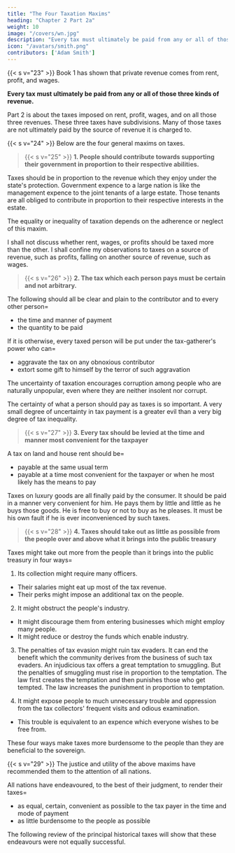 ```yaml
---
title: "The Four Taxation Maxims"
heading: "Chapter 2 Part 2a"
weight: 10
image: "/covers/wn.jpg"
description: "Every tax must ultimately be paid from any or all of those three kinds of revenue"
icon: "/avatars/smith.png"
contributors: ['Adam Smith']
---
```




{{< s v="23" >}} Book 1 has shown that private revenue comes from rent, profit, and wages.

**Every tax must ultimately be paid from any or all of those three kinds of revenue.**

Part 2 is about the taxes imposed on rent, profit, wages, and on all those three revenues. These three taxes have subdivisions. Many of those taxes are not ultimately paid by the source of revenue it is charged to.


{{< s v="24" >}} Below are the four general maxims on taxes.

> {{< s v="25" >}} **1. People should contribute towards supporting their government in proportion to their respective abilities.**

Taxes should be in proportion to the revenue which they enjoy under the state's protection. Government expence to a large nation is like the management expence to the joint tenants of a large estate. Those tenants are all obliged to contribute in proportion to their respective interests in the estate.

The equality or inequality of taxation depends on the adherence or neglect of this maxim.

I shall not discuss whether rent, wages, or profits should be taxed more than the other. I shall confine my observations to taxes on a source of revenue, such as profits, falling on another source of revenue, such as wages.


> {{< s v="26" >}} **2. The tax which each person pays must be certain and not arbitrary.**

The following should all be clear and plain to the contributor and to every other person= 
- the time and manner of payment
- the quantity to be paid

If it is otherwise, every taxed person will be put under the tax-gatherer's power who can= 
- aggravate the tax on any obnoxious contributor
- extort some gift to himself by the terror of such aggravation

The uncertainty of taxation encourages corruption among people who are naturally unpopular, even where they are neither insolent nor corrupt.

The certainty of what a person should pay as taxes is so important.
A very small degree of uncertainty in tax payment is a greater evil than a very big degree of tax inequality.


> {{< s v="27" >}} **3. Every tax should be levied at the time and manner most convenient for the taxpayer**

A tax on land and house rent should be= 
- payable at the same usual term
- payable at a time most convenient for the taxpayer or when he most likely has the means to pay

Taxes on luxury goods are all finally paid by the consumer.
It should be paid in a manner very convenient for him.
He pays them by little and little as he buys those goods.
He is free to buy or not to buy as he pleases.
It must be his own fault if he is ever inconvenienced by such taxes.


> {{< s v="28" >}} **4. Taxes should take out as little as possible from the people over and above what it brings into the public treasury**

Taxes might take out more from the people than it brings into the public treasury in four ways= 

1. Its collection might require many officers.
- Their salaries might eat up most of the tax revenue.
- Their perks might impose an additional tax on the people.

2. It might obstruct the people's industry.
- It might discourage them from entering businesses which might employ many people.
- It might reduce or destroy the funds which enable industry.

3. The penalties of tax evasion might ruin tax evaders.
It can end the benefit which the community derives from the business of such tax evaders.
An injudicious tax offers a great temptation to smuggling.
But the penalties of smuggling must rise in proportion to the temptation.
The law first creates the temptation and then punishes those who get tempted.
The law increases the punishment in proportion to temptation.

4. It might expose people to much unnecessary trouble and oppression from the tax collectors' frequent visits and odious examination.
- This trouble is equivalent to an expence which everyone wishes to be free from.

These four ways make taxes more burdensome to the people than they are beneficial to the sovereign. 

{{< s v="29" >}} The justice and utility of the above maxims have recommended them to the attention of all nations.

All nations have endeavoured, to the best of their judgment, to render their taxes= 
- as equal, certain, convenient as possible to the tax payer in the time and mode of payment
- as little burdensome to the people as possible

The following review of the principal historical taxes will show that these endeavours were not equally successful.
